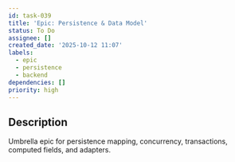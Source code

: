 ```yaml
---
id: task-039
title: 'Epic: Persistence & Data Model'
status: To Do
assignee: []
created_date: '2025-10-12 11:07'
labels:
  - epic
  - persistence
  - backend
dependencies: []
priority: high
---
```


## Description

<!-- SECTION:DESCRIPTION:BEGIN -->
Umbrella epic for persistence mapping, concurrency, transactions, computed fields, and adapters.
<!-- SECTION:DESCRIPTION:END -->

